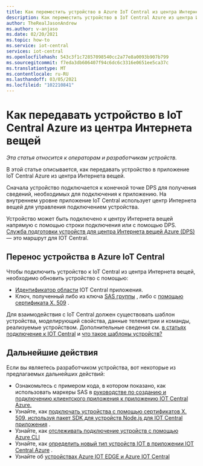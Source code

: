 ```yaml
---
title: Как переместить устройство в Azure IoT Central из центра Интернета вещей
description: Как переместить устройство в IoT Central Azure из центра Интернета вещей
author: TheRealJasonAndrew
ms.author: v-anjaso
ms.date: 02/20/2021
ms.topic: how-to
ms.service: iot-central
services: iot-central
ms.openlocfilehash: 543c3f1c72857098540cc2a77e8a0093b907b799
ms.sourcegitcommit: f7eda3db606407f94c6dc6c3316e0651ee5ca37c
ms.translationtype: MT
ms.contentlocale: ru-RU
ms.lasthandoff: 03/05/2021
ms.locfileid: "102210841"
---
```

# <a name="how-to-transfer-a-device-to-azure-iot-central-from-iot-hub"></a>Как передавать устройство в IoT Central Azure из центра Интернета вещей

*Эта статья относится к операторам и разработчикам устройств.*  

В этой статье описывается, как передавать устройство в приложение IoT Central Azure из центра Интернета вещей. 

Сначала устройство подключается к конечной точке DPS для получения сведений, необходимых для подключения к приложению. На внутреннем уровне приложение IoT Central использует центр Интернета вещей для управления подключением устройства.  

Устройство может быть подключено к центру Интернета вещей напрямую с помощью строки подключения или с помощью DPS. [Служба подготовки устройств для центра Интернета вещей Azure (DPS)](../../iot-dps/about-iot-dps.md) — это маршрут для IOT Central.

## <a name="to-move-the-device-to-azure-iot-central"></a>Перенос устройства в Azure IoT Central

Чтобы подключить устройство к IoT Central из центра Интернета вещей, необходимо обновить устройство с помощью:

* [Идентификатор области](../../iot-dps/concepts-service.md) IOT Central приложения.
* Ключ, полученный либо из ключа [SAS группы](concepts-get-connected.md) , либо с [помощью сертификата X. 509](../../iot-hub/iot-hub-x509ca-overview.md) .

Для взаимодействия с IoT Central должен существовать шаблон устройства, моделирующий свойства, данные телеметрии и команды, реализуемые устройством. Дополнительные сведения см. [в статьях подключение к IOT Central](concepts-get-connected.md) и [что такое шаблоны устройств?](concepts-device-templates.md)

## <a name="next-steps"></a>Дальнейшие действия

Если вы являетесь разработчиком устройства, вот некоторые из предлагаемых дальнейших действий:

- Ознакомьтесь с примером кода, в котором показано, как использовать маркеры SAS в [руководстве по созданию и подключению клиентского приложения к приложению IOT Central Azure.](tutorial-connect-device.md)
- Узнайте, как [подключать устройства с помощью сертификатов X. 509, используя пакет SDK для устройств Node.js для IOT Central приложения](how-to-connect-devices-x509.md) .
- Узнайте, как [отслеживать подключение устройств с помощью Azure CLI](./howto-monitor-devices-azure-cli.md)
- Узнайте, как [определить новый тип устройств IOT в приложении IOT Central Azure](./howto-set-up-template.md) .
- Узнайте об [устройствах Azure IOT EDGE и Azure IOT Central](./concepts-iot-edge.md)